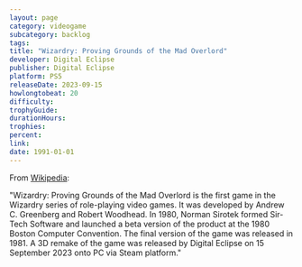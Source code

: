 ```yaml
---
layout: page
category: videogame
subcategory: backlog
tags:
title: "Wizardry: Proving Grounds of the Mad Overlord"
developer: Digital Eclipse
publisher: Digital Eclipse
platform: PS5
releaseDate: 2023-09-15
howlongtobeat: 20
difficulty:
trophyGuide:
durationHours:
trophies:
percent:
link:
date: 1991-01-01
---
```


From [Wikipedia](https://en.wikipedia.org/wiki/Wizardry:_Proving_Grounds_of_the_Mad_Overlord):

"Wizardry: Proving Grounds of the Mad Overlord is the first game in the Wizardry series of role-playing video games. It was developed by Andrew C. Greenberg and Robert Woodhead. In 1980, Norman Sirotek formed Sir-Tech Software and launched a beta version of the product at the 1980 Boston Computer Convention. The final version of the game was released in 1981. A 3D remake of the game was released by Digital Eclipse on 15 September 2023 onto PC via Steam platform."
